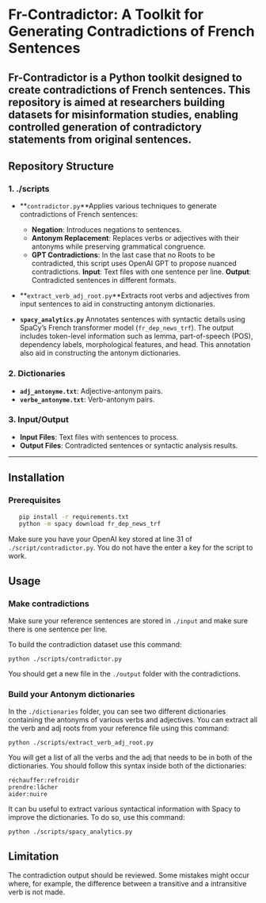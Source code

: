 # Fr-Contradictor: A Toolkit for Generating Contradictions of French Sentences

**Fr-Contradictor** is a Python toolkit designed to create contradictions of French sentences. This repository is aimed at researchers building datasets for misinformation studies, enabling controlled generation of contradictory statements from original sentences.
--------------------------------------------------------------------------------------------------------------------------------------------------------------------------------------------------------------------------------------------------------------------

## Repository Structure

### 1. **./scripts**

- **`contradictor.py`**Applies various techniques to generate contradictions of French sentences:

  - **Negation**: Introduces negations to sentences.
  - **Antonym Replacement**: Replaces verbs or adjectives with their antonyms while preserving grammatical congruence.
  - **GPT Contradictions**: In the last case that no Roots to be contradicted, this script uses OpenAI GPT to propose nuanced contradictions.
    **Input**: Text files with one sentence per line.
    **Output**: Contradicted sentences in different formats.
- **`extract_verb_adj_root.py`**Extracts root verbs and adjectives from input sentences to aid in constructing antonym dictionaries.
- **`spacy_analytics.py`**
  Annotates sentences with syntactic details using SpaCy’s French transformer model (`fr_dep_news_trf`). The output includes token-level information such as lemma, part-of-speech (POS), dependency labels, morphological features, and head. This annotation also aid in constructing the antonym dictionaries.

### 2. **Dictionaries**

- **`adj_antonyme.txt`**: Adjective-antonym pairs.
- **`verbe_antonyme.txt`**: Verb-antonym pairs.

### 3. **Input/Output**

- **Input Files**: Text files with sentences to process.
- **Output Files**: Contradicted sentences or syntactic analysis results.

---

## Installation

### Prerequisites

```bash
   pip install -r requirements.txt
   python -m spacy download fr_dep_news_trf
```

Make sure you have your OpenAI key stored at line 31 of `./script/contradictor.py`. You do not have the enter a key for the script to work.

## Usage

### Make contradictions

Make sure your reference sentences are stored in `./input` and make sure there is one sentence per line.

To build the contradiction dataset use this command:

```
python ./scripts/contradictor.py
```

You should get a new file in the `./output` folder with the contradictions.

### Build your Antonym dictionaries

In the `./dictionaries` folder, you can see two different dictionaries containing the antonyms of various verbs and adjectives. You can extract all the verb and adj roots from your reference file using this command:

```
python ./scripts/extract_verb_adj_root.py
```

You will get a list of all the verbs and the adj that needs to be in both of the dictionaries. You should follow this syntax inside both of the dictionaries:

```
réchauffer:refroidir
prendre:lâcher
aider:nuire
```

It can bu useful to extract various syntactical information with Spacy to improve the dictionaries. To do so, use this command:

```
python ./scripts/spacy_analytics.py
```

## Limitation

The contradiction output should be reviewed. Some mistakes might occur where, for example, the difference between a transitive and a intransitive verb is not made.
